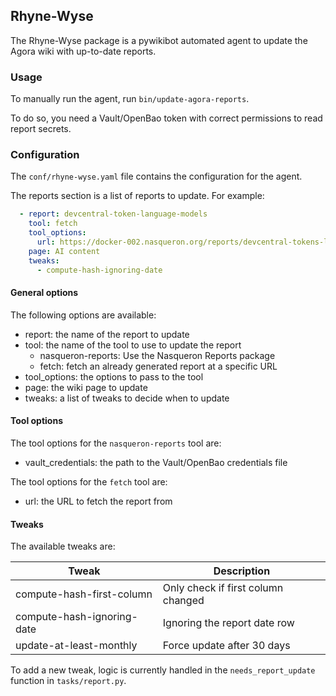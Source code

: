 ## Rhyne-Wyse

The Rhyne-Wyse package is a pywikibot automated agent to update the Agora wiki
with up-to-date reports.

### Usage

To manually run the agent, run `bin/update-agora-reports`.

To do so, you need a Vault/OpenBao token with correct permissions
to read report secrets.

### Configuration

The `conf/rhyne-wyse.yaml` file contains the configuration for the agent.

The reports section is a list of reports to update. For example:

```yaml
  - report: devcentral-token-language-models
    tool: fetch
    tool_options:
      url: https://docker-002.nasqueron.org/reports/devcentral-tokens-language-models.txt
    page: AI content
    tweaks:
      - compute-hash-ignoring-date
```

#### General options

The following options are available:

   - report: the name of the report to update
   - tool: the name of the tool to use to update the report
     - nasqueron-reports: Use the Nasqueron Reports package
     - fetch: fetch an already generated report at a specific URL
   - tool_options: the options to pass to the tool
   - page: the wiki page to update
   - tweaks: a list of tweaks to decide when to update

#### Tool options

The tool options for the `nasqueron-reports` tool are:

   - vault_credentials: the path to the Vault/OpenBao credentials file

The tool options for the `fetch` tool are:

   - url: the URL to fetch the report from

#### Tweaks

The available tweaks are:

| Tweak                      | Description                                   |
|----------------------------|-----------------------------------------------|
| compute-hash-first-column  | Only check if first column changed            |
| compute-hash-ignoring-date | Ignoring the report date row                  |
| update-at-least-monthly    | Force update after 30 days                    |

To add a new tweak, logic is currently handled in the `needs_report_update` function
in `tasks/report.py`.
